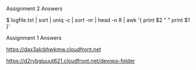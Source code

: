  Assignment 2 Answers

$ logfile.txt | sort | uniq -c | sort -nr | head -n 8 | awk '{ print $2 " " print $1 }'


Assignment 1 Answers


https://dax3alcbhwkmw.cloudfront.net

https://d2rybgiuuut621.cloudfront.net/devops-folder

